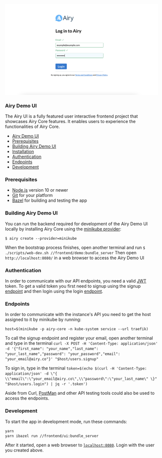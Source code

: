 <p align="center">
    <img width="850" src="../assets/airy_demo_login.png" alt="Airy Login" />
    </a>
</p>

### Airy Demo UI

The Airy UI is a fully featured user interactive frontend project that showcases Airy Core features. It enables users to experience the functionalities of Airy Core.

- [Airy Demo UI](#airy-demo-ui)
- [Prerequisites](#prerequisites)
- [Building Airy Demo UI](#building-airy-demo-ui)
- [Installation](#installation)
- [Authentication](#authentication)
- [Endpoints](#endpoints)
- [Development](#development)

### Prerequisites

- [Node.js](https://nodejs.org/) version 10 or newer
- [Git](https://www.atlassian.com/git/tutorials/install-git/) for your platform
- [Bazel](https://docs.bazel.build/versions/3.7.0/install.html) for building and testing the app

### Building Airy Demo UI

You can run the backend required for development of the Airy Demo UI locally by installing Airy Core using the
[minikube provider](/docs/docs/getting-started/installation/minikube.md):

```
$ airy create --provider=minikube
```

When the bootstrap process finishes, open another terminal and run `$ ./scripts/web-dev.sh //frontend/demo:bundle_server`
Then open `http://localhost:8080/` in a web browser to access the Airy Demo UI

### Authentication

In order to communicate with our API endpoints, you need a valid [JWT](https://jwt.io/) token. To get a valid token you first need to signup using the signup [endpoint](#endpoints) and then login using the login [endpoint](#endpoints).

### Endpoints

In order to communicate with the instance's API you need to get the host assigned to it by minikube by running:
```
host=$(minikube -p airy-core -n kube-system service --url traefik)
```

To call the signup endpoint and register your email, open another terminal and type in the terminal `curl -X POST -H 'Content-Type: application/json' -d '{"first_name": "your_name","last_name": "your_last_name","password": "your_password","email": "your_email@airy.co"}' "$host/users.signup"`

To sign in, type in the terminal `token=$(echo $(curl -H 'Content-Type: application/json' -d \"{ \\"email\":\"your_email@airy.co\",\\"password\":\"your_last_name\" \}" "$host/users.login") | jq -r '.token')`

Aside from Curl, [PostMan](https://www.postman.com/downloads/) and other API testing tools could also be used to access the endpoints.

### Development

To start the app in development mode, run these commands:

```
yarn
yarn ibazel run //frontend/ui:bundle_server
```

After it started, open a web browser to [`localhost:8080`](http://localhost:8080). Login with the user you created above.
